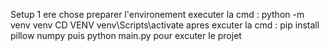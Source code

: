 Setup 
1 ere chose preparer l'environement 
executer la cmd : python -m venv venv CD VENV venv\Scripts\activate
apres excuter la cmd : pip install pillow numpy
puis python main.py pour excuter le projet 
